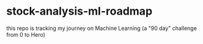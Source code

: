 # stock-analysis-ml-roadmap
this repo is tracking my journey on Machine Learning (a "90 day" challenge from 0 to Hero)
